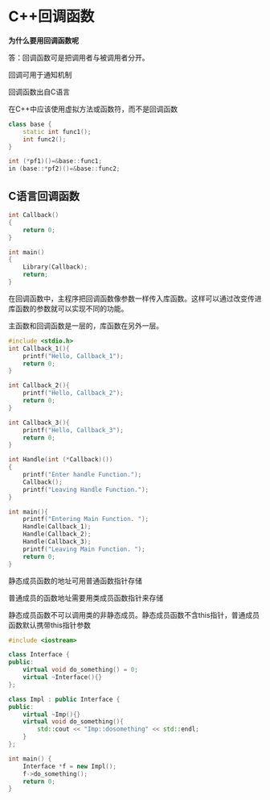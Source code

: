 # C++回调函数

**为什么要用回调函数呢**

答：回调函数可是把调用者与被调用者分开。

回调可用于通知机制

回调函数出自C语言

在C++中应该使用虚拟方法或函数符，而不是回调函数





```c++
class base {
    static int func1();
    int func2();
}
```



```c++
int (*pf1)()=&base::func1;
in (base::*pf2)()=&base::func2;
```



## C语言回调函数

```c
int Callback()
{
    return 0;
}

int main() 
{
    Library(Callback);
    return;
}
```



在回调函数中，主程序把回调函数像参数一样传入库函数。这样可以通过改变传进库函数的参数就可以实现不同的功能。

主函数和回调函数是一层的，库函数在另外一层。

```c
#include <stdio.h>
int Callback_1(){
    printf("Hello, Callback_1");
    return 0;
}

int Callback_2(){
    printf("Hello, Callback_2");
    return 0;
}

int Callback_3(){
    printf("Hello, Callback_3");
    return 0;
}

int Handle(int (*Callback)())
{
    printf("Enter handle Function.");
    Callback();
    printf("Leaving Handle Function.");
}

int main(){
    printf("Entering Main Function. ");
    Handle(Callback_1);
    Handle(Callback_2);
    Handle(Callback_3);
    printf("Leaving Main Function. ");
    return 0;
}
```



静态成员函数的地址可用普通函数指针存储

普通成员的函数地址需要用类成员函数指针来存储

静态成员函数不可以调用类的非静态成员。静态成员函数不含this指针，普通成员函数默认携带this指针参数

```c++
#include <iostream>

class Interface {
public:
    virtual void do_something() = 0;
    virtual ~Interface(){}
};

class Impl : public Interface {
public:
    virtual ~Imp(){}
    virtual void do_something(){
        std::cout << "Imp::dosomething" << std::endl;
    }
};

int main() {
	Interface *f = new Impl();
    f->do_something();
    return 0;
}
```



